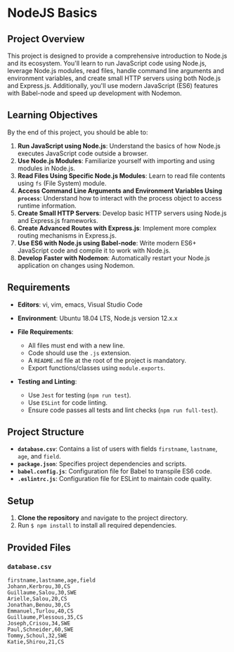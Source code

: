 # NodeJS Basics

## Project Overview

This project is designed to provide a comprehensive introduction to Node.js and its ecosystem. You'll learn to run JavaScript code using Node.js, leverage Node.js modules, read files, handle command line arguments and environment variables, and create small HTTP servers using both Node.js and Express.js. Additionally, you'll use modern JavaScript (ES6) features with Babel-node and speed up development with Nodemon.

## Learning Objectives

By the end of this project, you should be able to:

1. **Run JavaScript using Node.js**: Understand the basics of how Node.js executes JavaScript code outside a browser.
2. **Use Node.js Modules**: Familiarize yourself with importing and using modules in Node.js.
3. **Read Files Using Specific Node.js Modules**: Learn to read file contents using `fs` (File System) module.
4. **Access Command Line Arguments and Environment Variables Using `process`**: Understand how to interact with the process object to access runtime information.
5. **Create Small HTTP Servers**: Develop basic HTTP servers using Node.js and Express.js frameworks.
6. **Create Advanced Routes with Express.js**: Implement more complex routing mechanisms in Express.js.
7. **Use ES6 with Node.js using Babel-node**: Write modern ES6+ JavaScript code and compile it to work with Node.js.
8. **Develop Faster with Nodemon**: Automatically restart your Node.js application on changes using Nodemon.

## Requirements

- **Editors**: vi, vim, emacs, Visual Studio Code
- **Environment**: Ubuntu 18.04 LTS, Node.js version 12.x.x
- **File Requirements**:
  - All files must end with a new line.
  - Code should use the `.js` extension.
  - A `README.md` file at the root of the project is mandatory.
  - Export functions/classes using `module.exports`.

- **Testing and Linting**:
  - Use `Jest` for testing (`npm run test`).
  - Use `ESLint` for code linting.
  - Ensure code passes all tests and lint checks (`npm run full-test`).

## Project Structure

- **`database.csv`**: Contains a list of users with fields `firstname`, `lastname`, `age`, and `field`.
- **`package.json`**: Specifies project dependencies and scripts.
- **`babel.config.js`**: Configuration file for Babel to transpile ES6 code.
- **`.eslintrc.js`**: Configuration file for ESLint to maintain code quality.

## Setup

1. **Clone the repository** and navigate to the project directory.
2. Run `$ npm install` to install all required dependencies.

## Provided Files

### `database.csv`
```csv
firstname,lastname,age,field
Johann,Kerbrou,30,CS
Guillaume,Salou,30,SWE
Arielle,Salou,20,CS
Jonathan,Benou,30,CS
Emmanuel,Turlou,40,CS
Guillaume,Plessous,35,CS
Joseph,Crisou,34,SWE
Paul,Schneider,60,SWE
Tommy,Schoul,32,SWE
Katie,Shirou,21,CS
